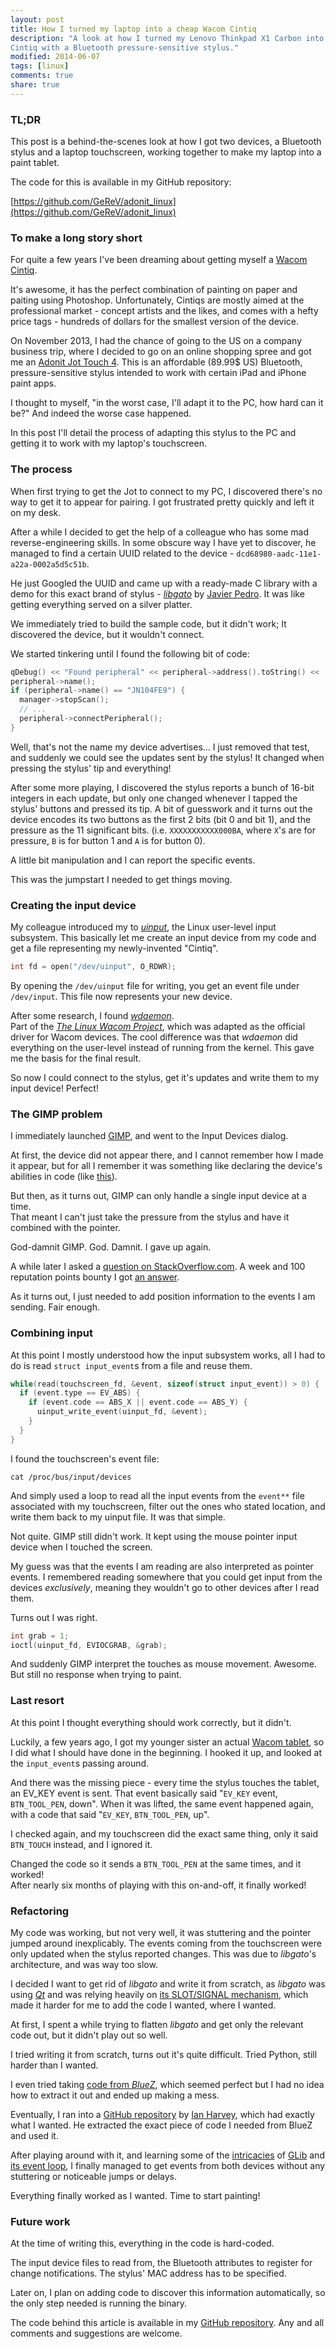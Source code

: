 ```yaml
---
layout: post
title: How I turned my laptop into a cheap Wacom Cintiq
description: "A look at how I turned my Lenovo Thinkpad X1 Carbon into a cheap 
Cintiq with a Bluetooth pressure-sensitive stylus."
modified: 2014-06-07
tags: [linux]
comments: true
share: true  
---
```


### TL;DR

This post is a behind-the-scenes look at how I got two devices, a Bluetooth 
stylus and a laptop touchscreen, working together to make my laptop into a paint 
tablet.

The code for this is available in my GitHub repository:

[https://github.com/GeReV/adonit_linux](https://github.com/GeReV/adonit_linux)

### To make a long story short

For quite a few years I've been dreaming about getting myself a [Wacom 
Cintiq](http://www.wacom.com/en/us/creative/cintiq-13-hd).

It's awesome, it has the perfect combination of painting on paper and paiting 
using Photoshop.  Unfortunately, Cintiqs are mostly aimed at the professional 
market - concept artists and the likes, and comes with a hefty price tags - 
hundreds of dollars for the smallest version of the device.

On November 2013, I had the chance of going to the US on a company business 
trip, where I decided to go on an online shopping spree and got me an [Adonit 
Jot Touch 4](http://www.adonit.net/jot/touch).  This is an affordable (89.99$ 
US) Bluetooth, pressure-sensitive stylus intended to work with certain iPad and 
iPhone paint apps.

I thought to myself, "in the worst case, I'll adapt it to the PC, how hard can 
it be?" And indeed the worse case happened.

In this post I'll detail the process of adapting this stylus to the PC and 
getting it to work with my laptop's touchscreen.

### The process

When first trying to get the Jot to connect to my PC, I discovered there's no 
way to get it to appear for pairing. I got frustrated pretty quickly and left it 
on my desk.

After a while I decided to get the help of a colleague who has some mad 
reverse-engineering skills. In some obscure way I have yet to discover, he 
managed to find a certain UUID related to the device - 
`dcd68980-aadc-11e1-a22a-0002a5d5c51b`.

He just Googled the UUID and came up with a ready-made C library with a demo for 
this exact brand of stylus - [*libgato*](https://gitorious.org/gato) by [Javier 
Pedro](http://javispedro.com). It was like getting everything served on a silver 
platter.

We immediately tried to build the sample code, but it didn't work; It discovered 
the device, but it wouldn't connect.

We started tinkering until I found the following bit of code:

~~~c
qDebug() << "Found peripheral" << peripheral->address().toString() << 
peripheral->name();
if (peripheral->name() == "JN104FE9") {
  manager->stopScan();
  // ...
  peripheral->connectPeripheral();
}
~~~

Well, that's not the name my device advertises... I just removed that test, and 
suddenly we could see the updates sent by the stylus! It changed when pressing 
the stylus' tip and everything!

After some more playing, I discovered the stylus reports a bunch of 16-bit 
integers in each update, but only one changed whenever I tapped the stylus' 
buttons and pressed its tip. A bit of guesswork and it turns out the device 
encodes its two buttons as the first 2 bits (bit 0 and bit 1), and the pressure 
as the 11 significant bits. (i.e. `XXXXXXXXXXX000BA`, where `X`'s are for 
pressure, `B` is for button 1 and `A` is for button 0).

A little bit manipulation and I can report the specific events.

This was the jumpstart I needed to get things moving.

### Creating the input device

My colleague introduced my to 
[*uinput*](http://thiemonge.org/getting-started-with-uinput), the Linux 
user-level input subsystem. This basically let me create an input device from my 
code and get a file representing my newly-invented "Cintiq".

~~~c
int fd = open("/dev/uinput", O_RDWR);
~~~

By opening the `/dev/uinput` file for writing, you get an event file under 
`/dev/input`. This file now represents your new device.

After some research, I found 
[*wdaemon*](http://sourceforge.net/apps/mediawiki/linuxwacom/index.php?title=Wdaemon).  
Part of the [*The Linux Wacom 
Project*](http://sourceforge.net/apps/mediawiki/linuxwacom/index.php?title=Main_Page), 
which was adapted as the official driver for Wacom devices. The cool difference 
was that *wdaemon* did everything on the user-level instead of running from the 
kernel. This gave me the basis for the final result.

So now I could connect to the stylus, get it's updates and write them to my 
input device! Perfect!

### The GIMP problem

I immediately launched [GIMP](http://www.gimp.org), and went to the Input 
Devices dialog.

At first, the device did not appear there, and I cannot remember how I made it 
appear, but for all I remember it was something like declaring the device's 
abilities in code (like 
[this](https://github.com/GeReV/adonit_linux/blob/master/uinput.c#L51-L87)).

But then, as it turns out, GIMP can only handle a single input device at a time.  
That meant I can't just take the pressure from the stylus and have it combined 
with the pointer.

God-damnit GIMP. God. Damnit. I gave up again.

A while later I asked a [question on 
StackOverflow.com](http://stackoverflow.com/questions/23149093/create-a-wacom-like-linux-uinput-device-for-work-with-touchscreen-and-pen).
A week and 100 reputation points bounty I got [an 
answer](http://stackoverflow.com/a/23311940/242826).

As it turns out, I just needed to add position information to the events I am 
sending. Fair enough.

### Combining input

At this point I mostly understood how the input subsystem works, all I had to do 
is read `struct input_event`s from a file and reuse them.

~~~c
while(read(touchscreen_fd, &event, sizeof(struct input_event)) > 0) {
  if (event.type == EV_ABS) {
    if (event.code == ABS_X || event.code == ABS_Y) {
      uinput_write_event(uinput_fd, &event);
    }
  }
}
~~~

I found the touchscreen's event file:

~~~
cat /proc/bus/input/devices
~~~

And simply used a loop to read all the input events from the `event**` file 
associated with my touchscreen, filter out the ones who stated location, and 
write them back to my uinput file.  It was that simple.

Not quite. GIMP still didn't work. It kept using the mouse pointer input device 
when I touched the screen.

My guess was that the events I am reading are also interpreted as pointer 
events. I remembered reading somewhere that you could get input from the devices 
*exclusively*, meaning they wouldn't go to other devices after I read them.

Turns out I was right.

~~~c
int grab = 1;
ioctl(uinput_fd, EVIOCGRAB, &grab);
~~~

And suddenly GIMP interpret the touches as mouse movement. Awesome. But still no 
response when trying to paint.

### Last resort

At this point I thought everything should work correctly, but it didn't.

Luckily, a few years ago, I got my younger sister an actual [Wacom 
tablet](http://www.amazon.com/Wacom-Bamboo-Capture-Tablet-CTH470/dp/B005HGBEZ2), 
so I did what I should have done in the beginning. I hooked it up, and looked at 
the `input_event`s passing around.

And there was the missing piece - every time the stylus touches the tablet, an 
EV_KEY event is sent. That event basically said "`EV_KEY` event, `BTN_TOOL_PEN`, 
down". When it was lifted, the same event happened again, with a code that said 
"`EV_KEY`, `BTN_TOOL_PEN`, up".

I checked again, and my touchscreen did the exact same thing, only it said 
`BTN_TOUCH` instead, and I ignored it.

Changed the code so it sends a `BTN_TOOL_PEN` at the same times, and it worked!  
After nearly six months of playing with this on-and-off, it finally worked!

### Refactoring

My code was working, but not very well, it was stuttering and the pointer jumped 
around inexplicably. The events coming from the touchscreen were only updated 
when the stylus reported changes. This was due to *libgato*'s architecture, and 
was way too slow.

I decided I want to get rid of *libgato* and write it from scratch, as *libgato* 
was using [*Qt*](http://qt-project.org) and was relying heavily on [its 
SLOT/SIGNAL mechanism](http://qt-project.org/doc/qt-4.8/signalsandslots.html), 
which made it harder for me to add the code I wanted, where I wanted.

At first, I spent a while trying to flatten *libgato* and get only the relevant 
code out, but it didn't play out so well.

I tried writing it from scratch, turns out it's quite difficult. Tried Python, 
still harder than I wanted.

I even tried taking [code from 
*BlueZ*](http://git.kernel.org/cgit/bluetooth/bluez.git/tree/attrib/interactive.c), 
which seemed perfect but I had no idea how to extract it out and ended up making 
a mess.

Eventually, I ran into a [GitHub 
repository](https://github.com/IanHarvey/bluepy) by [Ian 
Harvey](https://github.com/IanHarvey), which had exactly what I wanted. He 
extracted the exact piece of code I needed from BlueZ and used it.

After playing around with it, and learning some of the 
[intricacies](https://developer.gnome.org/glib/2.28/glib-IO-Channels.html#g-io-channel-unix-new) 
of [GLib](https://developer.gnome.org/glib/2.28/index.html) and [its event 
loop](https://developer.gnome.org/glib/2.28/glib-The-Main-Event-Loop.html), I 
finally managed to get events from both devices without any stuttering or 
noticeable jumps or delays.

Everything finally worked as I wanted. Time to start painting!

### Future work

At the time of writing this, everything in the code is hard-coded.

The input device files to read from, the Bluetooth attributes to register for 
change notifications. The stylus' MAC address has to be specified.

Later on, I plan on adding code to discover this information automatically, so 
the only step needed is running the binary.

The code behind this article is available in my [GitHub repository](https://github.com/GeReV/adonit_linux). Any and 
all comments and suggestions are welcome.
